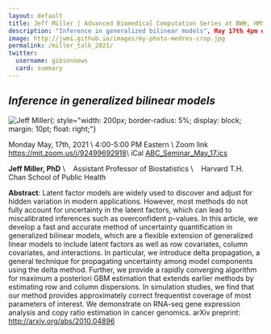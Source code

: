 ```yaml
---
layout: default
title: Jeff Miller | Advanced Biomedical Computation Series at BWH, HMS
description: "Inference in generalized bilinear models", May 17th 4pm eastern, click for zoom link and iCal, open to all
image: http://jwmi.github.io/images/my-photo-medres-crop.jpg
permalink: /miller_talk_2021/
twitter:
  username: gibsonnews
  card: summary
---
```


## ***Inference in generalized bilinear models***

![Jeff Miller](http://jwmi.github.io/images/my-photo-medres-crop.jpg){: style="width: 200px;
    border-radius: 5%;
    display: block;
    margin: 10pt;
    float: right;"}


Monday May, 17th, 2021 \\
4:00-5:00 PM Eastern  \\
Zoom link <i class="fa fa-external-link"></i> <https://mit.zoom.us/j/92499692918>\\
iCal <i class="fas fa-file-download"></i> [ABC_Seminar_May_17.ics](/talks/ABC_Seminar_May_17.ics)


**Jeff Miller, PhD** \\
&nbsp;&nbsp; Assistant Professor of Biostatistics \\
&nbsp;&nbsp; Harvard T.H. Chan School of Public Health

**Abstract**: Latent factor models are widely used to discover and adjust for hidden variation in modern applications.  However, most methods do not fully account for uncertainty in the latent factors, which can lead to miscalibrated inferences such as overconfident p-values.  In this article, we develop a fast and accurate method of uncertainty quantification in generalized bilinear models, which are a flexible extension of generalized linear models to include latent factors as well as row covariates, column covariates, and interactions.  In particular, we introduce delta propagation, a general technique for propagating uncertainty among model components using the delta method.  Further, we provide a rapidly converging algorithm for maximum a posteriori GBM estimation that extends earlier methods by estimating row and column dispersions.  In simulation studies, we find that our method provides approximately correct frequentist coverage of most parameters of interest.  We demonstrate on RNA-seq gene expression analysis and copy ratio estimation in cancer genomics.  arXiv preprint: <http://arxiv.org/abs/2010.04896>

